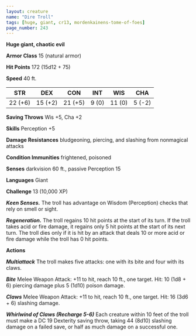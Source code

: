 ```yaml
---
layout: creature
name: "Dire Troll"
tags: [huge, giant, cr13, mordenkainens-tome-of-foes]
page_number: 243
---
```


**Huge giant, chaotic evil**

**Armor Class** 15 (natural armor)

**Hit Points** 172  (15d12 + 75)

**Speed** 40 ft.

|   STR   |   DEX   |   CON   |   INT   |   WIS   |   CHA   |
|:-------:|:-------:|:-------:|:-------:|:-------:|:-------:|
| 22 (+6) | 15 (+2) | 21 (+5) | 9 (0) | 11 (0) | 5 (-2) |

**Saving Throws** Wis +5, Cha +2

**Skills** Perception +5

**Damage Resistances** bludgeoning, piercing, and slashing from nonmagical attacks

**Condition Immunities** frightened, poisoned

**Senses** darkvision 60 ft., passive Perception 15

**Languages** Giant

**Challenge** 13 (10,000 XP)

***Keen Senses.*** The troll has advantage on Wisdom (Perception) checks that rely on smell or sight.

***Regeneration.*** The troll regains 10 hit points at the start of its turn. If the troll takes acid or fire damage, it regains only 5 hit points at the start of its next turn. The troll dies only if it is hit by an attack that deals 10 or more acid or fire damage while the troll has 0 hit points.

**Actions**

***Multiattack*** The troll makes five attacks: one with its bite and four with its claws.

***Bite*** Melee Weapon Attack: +11 to hit, reach 10 ft., one target. Hit: 10 (1d8 + 6) piercing damage plus 5 (1d10) poison damage.

***Claws*** Melee Weapon Attack: +11 to hit, reach 10 ft., one target. Hit: 16 (3d6 + 6) slashing damage.

***Whirlwind of Claws (Recharge 5-6)*** Each creature within 10 feet of the troll must make a DC 19 Dexterity saving throw, taking 44 (8d10) slashing damage on a failed save, or half as much damage on a successful one.